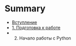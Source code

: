 # Summary

* [Вступление](README.md)
* [1. Подготовка к работе](chapter1.md)
* 2. Начало работы с Python

